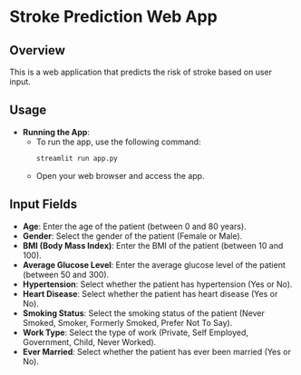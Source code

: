 # Stroke Prediction Web App

## Overview
This is a web application that predicts the risk of stroke based on user input.

## Usage
- **Running the App**:
  - To run the app, use the following command:
    ```bash
    streamlit run app.py
    ```
  - Open your web browser and access the app.

## Input Fields
- **Age**: Enter the age of the patient (between 0 and 80 years).
- **Gender**: Select the gender of the patient (Female or Male).
- **BMI (Body Mass Index)**: Enter the BMI of the patient (between 10 and 100).
- **Average Glucose Level**: Enter the average glucose level of the patient (between 50 and 300).
- **Hypertension**: Select whether the patient has hypertension (Yes or No).
- **Heart Disease**: Select whether the patient has heart disease (Yes or No).
- **Smoking Status**: Select the smoking status of the patient (Never Smoked, Smoker, Formerly Smoked, Prefer Not To Say).
- **Work Type**: Select the type of work (Private, Self Employed, Government, Child, Never Worked).
- **Ever Married**: Select whether the patient has ever been married (Yes or No).
